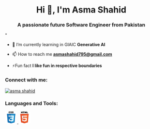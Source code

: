 <h1 align="center">Hi 👋, I'm Asma Shahid</h1>
<h3 align="center">A passionate future Software Engineer from Pakistan</h3>
<imgalign="right"alt="coding"width="400"src="![image](https://github.com/Asma795/Asma795/assets/152914866/43e030e0-adac-4f6b-adb5-368534ed08ec)

"

- 🌱 I’m currently learning in GIAIC **Generative AI**

- 📫 How to reach me **asmashahid795@gmail.com**

- ⚡Fun fact **I like fun in respective boundaries**

<h3 align="left">Connect with me:</h3>
<p align="left">
<a href="https://linkedin.com/in/asma shahid" target="blank"><img align="center" src="https://raw.githubusercontent.com/rahuldkjain/github-profile-readme-generator/master/src/images/icons/Social/linked-in-alt.svg" alt="asma shahid" height="30" width="40" /></a>
</p>

<h3 align="left">Languages and Tools:</h3>
<p align="left"> <a href="https://www.w3schools.com/css/" target="_blank" rel="noreferrer"> <img src="https://raw.githubusercontent.com/devicons/devicon/master/icons/css3/css3-original-wordmark.svg" alt="css3" width="40" height="40"/> </a> <a href="https://www.w3.org/html/" target="_blank" rel="noreferrer"> <img src="https://raw.githubusercontent.com/devicons/devicon/master/icons/html5/html5-original-wordmark.svg" alt="html5" width="40" height="40"/> </a> </p>
